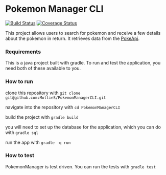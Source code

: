 # Pokemon Manager CLI

[![Build Status](https://travis-ci.org/MollieS/PokemonManagerCLI.svg?branch=master)](https://travis-ci.org/MollieS/PokemonManagerCLI) [![Coverage Status](https://coveralls.io/repos/github/MollieS/PokemonManagerCLI/badge.svg?branch=master)](https://coveralls.io/github/MollieS/PokemonManagerCLI?branch=master)

This project allows users to search for pokemon and receive a few details about the pokemon in return.  It retrieves data from the [PokeApi](http://pokeapi.co/).

### Requirements

This is a java project built with gradle.  To run and test the application, you need both of these available to you.

### How to run

clone this repository with `git clone git@github.com:MollieS/PokemonManagerCLI.git`

navigate into the repository with `cd PokemonManagerCLI`

build the project with `gradle build`

you will need to set up the database for the application, which you can do with `gradle sql`

run the app with `gradle -q run`

### How to test

PokemonManager is test driven.  You can run the tests with `gradle test`